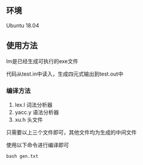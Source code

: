 ## 环境

Ubuntu  18.04



## 使用方法

lm是已经生成可执行的exe文件

代码从test.in中读入，生成四元式输出到test.out中



### 编译方法

1. lex.l     词法分析器
2. yacc.y  语法分析器
3. xu.h     头文件

只需要以上三个文件即可，其他文件均为生成的中间文件



使用以下命令进行编译即可

```
bash gen.txt
```

